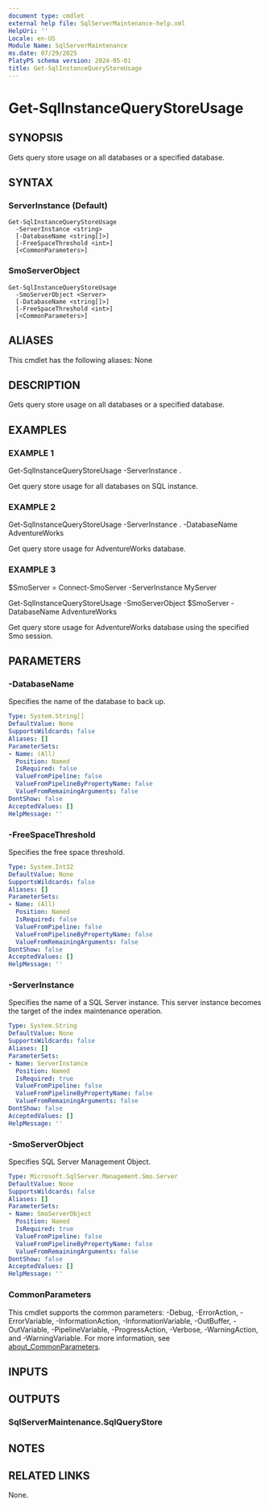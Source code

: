 ```yaml
---
document type: cmdlet
external help file: SqlServerMaintenance-help.xml
HelpUri: ''
Locale: en-US
Module Name: SqlServerMaintenance
ms.date: 07/29/2025
PlatyPS schema version: 2024-05-01
title: Get-SqlInstanceQueryStoreUsage
---
```


# Get-SqlInstanceQueryStoreUsage

## SYNOPSIS

Gets query store usage on all databases or a specified database.

## SYNTAX

### ServerInstance (Default)

```
Get-SqlInstanceQueryStoreUsage
  -ServerInstance <string>
  [-DatabaseName <string[]>]
  [-FreeSpaceThreshold <int>]
  [<CommonParameters>]
```

### SmoServerObject

```
Get-SqlInstanceQueryStoreUsage
  -SmoServerObject <Server>
  [-DatabaseName <string[]>]
  [-FreeSpaceThreshold <int>]
  [<CommonParameters>]
```

## ALIASES

This cmdlet has the following aliases:
  None

## DESCRIPTION

Gets query store usage on all databases or a specified database.

## EXAMPLES

### EXAMPLE 1

Get-SqlInstanceQueryStoreUsage -ServerInstance .

Get query store usage for all databases  on SQL instance.

### EXAMPLE 2

Get-SqlInstanceQueryStoreUsage -ServerInstance . -DatabaseName AdventureWorks

Get query store usage for AdventureWorks database.

### EXAMPLE 3

$SmoServer = Connect-SmoServer -ServerInstance MyServer

Get-SqlInstanceQueryStoreUsage -SmoServerObject $SmoServer -DatabaseName AdventureWorks

Get query store usage for AdventureWorks database using the specified Smo session.

## PARAMETERS

### -DatabaseName

Specifies the name of the database to back up.

```yaml
Type: System.String[]
DefaultValue: None
SupportsWildcards: false
Aliases: []
ParameterSets:
- Name: (All)
  Position: Named
  IsRequired: false
  ValueFromPipeline: false
  ValueFromPipelineByPropertyName: false
  ValueFromRemainingArguments: false
DontShow: false
AcceptedValues: []
HelpMessage: ''
```

### -FreeSpaceThreshold

Specifies the free space threshold.

```yaml
Type: System.Int32
DefaultValue: None
SupportsWildcards: false
Aliases: []
ParameterSets:
- Name: (All)
  Position: Named
  IsRequired: false
  ValueFromPipeline: false
  ValueFromPipelineByPropertyName: false
  ValueFromRemainingArguments: false
DontShow: false
AcceptedValues: []
HelpMessage: ''
```

### -ServerInstance

Specifies the name of a SQL Server instance.
This server instance becomes the target of the index maintenance operation.

```yaml
Type: System.String
DefaultValue: None
SupportsWildcards: false
Aliases: []
ParameterSets:
- Name: ServerInstance
  Position: Named
  IsRequired: true
  ValueFromPipeline: false
  ValueFromPipelineByPropertyName: false
  ValueFromRemainingArguments: false
DontShow: false
AcceptedValues: []
HelpMessage: ''
```

### -SmoServerObject

Specifies SQL Server Management Object.

```yaml
Type: Microsoft.SqlServer.Management.Smo.Server
DefaultValue: None
SupportsWildcards: false
Aliases: []
ParameterSets:
- Name: SmoServerObject
  Position: Named
  IsRequired: true
  ValueFromPipeline: false
  ValueFromPipelineByPropertyName: false
  ValueFromRemainingArguments: false
DontShow: false
AcceptedValues: []
HelpMessage: ''
```

### CommonParameters

This cmdlet supports the common parameters: -Debug, -ErrorAction, -ErrorVariable,
-InformationAction, -InformationVariable, -OutBuffer, -OutVariable, -PipelineVariable,
-ProgressAction, -Verbose, -WarningAction, and -WarningVariable. For more information, see
[about_CommonParameters](https://go.microsoft.com/fwlink/?LinkID=113216).

## INPUTS

## OUTPUTS

### SqlServerMaintenance.SqlQueryStore



## NOTES




## RELATED LINKS

None.

